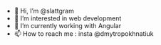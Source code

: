 - 👋 Hi, I’m @slattgram
- 👀 I’m interested in web development
- 🌱 I’m currently working with Angular
- 📫 How to reach me : insta @dmytropokhnatiuk

<!---
slattgram/slattgram is a ✨ special ✨ repository because its `README.md` (this file) appears on your GitHub profile.
You can click the Preview link to take a look at your changes.
--->
